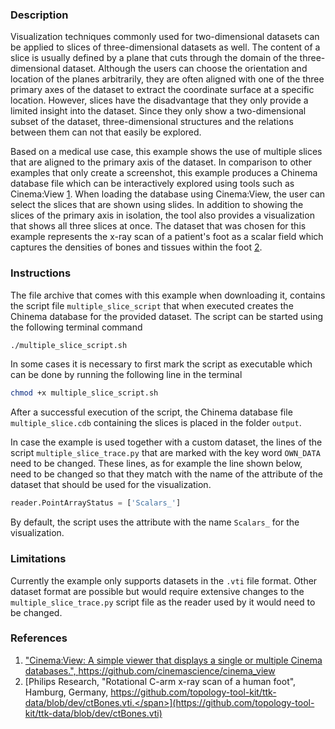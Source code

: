 ### Description ###
Visualization techniques commonly used for two-dimensional datasets can be applied to slices of three-dimensional datasets as well.
The content of a slice is usually defined by a plane that cuts through the domain of the three-dimensional dataset.
Although the users can choose the orientation and location of the planes arbitrarily, they are often aligned with one of the three primary axes of the dataset to extract the coordinate surface at a specific location.
However, slices have the disadvantage that they only provide a limited insight into the dataset.
Since they only show a two-dimensional subset of the dataset, three-dimensional structures and the relations between them can not that easily be explored.

Based on a medical use case, this example shows the use of multiple slices that are aligned to the primary axis of the dataset.
In comparison to other examples that only create a screenshot, this example produces a Chinema database file which can be interactively explored using tools such as Cinema:View [1](#reference_cinema_view).
When loading the database using Cinema:View, the user can select the slices that are shown using slides.
In addition to showing the slices of the primary axis in isolation, the tool also provides a visualization that shows all three slices at once.
The dataset that was chosen for this example represents the x-ray scan of a patient's foot as a scalar field which captures the densities of bones and tissues within the foot [2](#reference_dataset).

### Instructions ###
The file archive that comes with this example when downloading it, contains the script file `multiple_slice_script` that when executed creates the Chinema database for the provided dataset.
The script can be started using the following terminal command
```bash
./multiple_slice_script.sh
```
In some cases it is necessary to first mark the script as executable which can be done by running the following line in the terminal
```bash
chmod +x multiple_slice_script.sh
```
After a successful execution of the script, the Chinema database file `multiple_slice.cdb` containing the slices is placed in the folder `output`. 

In case the example is used together with a custom dataset, the lines of the script `multiple_slice_trace.py` that are marked with the key word `OWN_DATA` need to be changed.
These lines, as for example the line shown below, need to be changed so that they match with the name of the attribute of the dataset that should be used for the visualization.
```python
reader.PointArrayStatus = ['Scalars_']
```
By default, the script uses the attribute with the name `Scalars_` for the visualization.

<!--One of the tools with which the resulting Chinema database can be shown is the tool Cinema:View which needs to be downloaded seperatly [1](#reference_cinema_view).
After downloading the Github repository as an zip-File, -->

### Limitations ###
Currently the example only supports datasets in the `.vti` file format.
Other dataset format are possible but would require extensive changes to the `multiple_slice_trace.py` script file as the reader used by it would need to be changed.

### References ###
1. [<span id="reference_cinema_view">"Cinema:View: A simple viewer that displays a single or multiple Cinema databases.", https://github.com/cinemascience/cinema_view</span>](https://github.com/cinemascience/cinema_view)
2. [<span id="reference_dataset">Philips Research, "Rotational C-arm x-ray scan of a human foot", Hamburg, Germany, https://github.com/topology-tool-kit/ttk-data/blob/dev/ctBones.vti.</span>](https://github.com/topology-tool-kit/ttk-data/blob/dev/ctBones.vti)